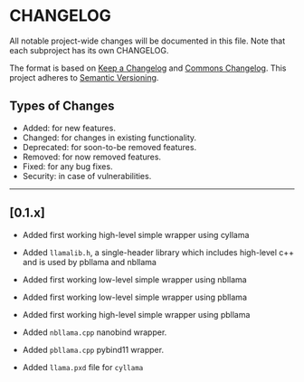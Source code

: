 # CHANGELOG

All notable project-wide changes will be documented in this file. Note that each subproject has its own CHANGELOG.

The format is based on [Keep a Changelog](https://keepachangelog.com/en/1.0.0/) and [Commons Changelog](https://common-changelog.org). This project adheres to [Semantic Versioning](https://semver.org/spec/v2.0.0.html).

## Types of Changes

- Added: for new features.
- Changed: for changes in existing functionality.
- Deprecated: for soon-to-be removed features.
- Removed: for now removed features.
- Fixed: for any bug fixes.
- Security: in case of vulnerabilities.

---

## [0.1.x]

- Added first working high-level simple wrapper using cyllama
- Added `llamalib.h`, a single-header library which includes high-level c++ and is used by pbllama and nbllama
- Added first working low-level simple wrapper using nbllama 
- Added first working low-level simple wrapper using pbllama 
- Added first working high-level simple wrapper using pbllama

- Added `nbllama.cpp` nanobind wrapper.
- Added `pbllama.cpp` pybind11 wrapper.
- Added `llama.pxd` file for `cyllama`